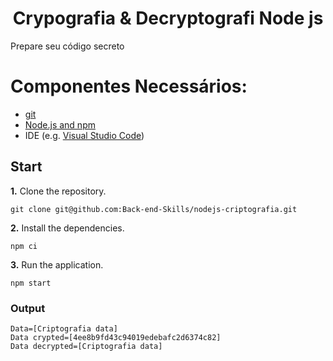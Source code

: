 <h1 align="center"> Crypografia & Decryptografi Node js </h1>
<p align="justify"> Prepare seu código secreto  </p>

# Componentes Necessários:

* [git](https://git-scm.com/)
* [Node.js and npm](https://nodejs.org/)
* IDE (e.g. [Visual Studio Code](https://code.visualstudio.com/))



## Start 


**1.** Clone the repository.

```shell
git clone git@github.com:Back-end-Skills/nodejs-criptografia.git
```

**2.** Install the dependencies.

```shell
npm ci
```

**3.** Run the application.

```shell
npm start
```

### Output

```shel
Data=[Criptografia data]
Data crypted=[4ee8b9fd43c94019edebafc2d6374c82]
Data decrypted=[Criptografia data]
```